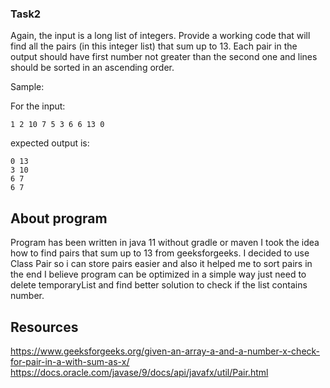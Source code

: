 ### Task2
Again, the input is a long list of integers. Provide a working code that will find all the pairs (in this integer list) that sum up to 13. 
Each pair in the output should have first number not greater than the second one and lines should be sorted in an ascending order.

Sample:

For the input:

```
1 2 10 7 5 3 6 6 13 0

```

expected output is:

```
0 13
3 10
6 7
6 7
```

## About program
Program has been written in java 11 without gradle or maven
I took the idea how to find pairs that sum up to 13 from
geeksforgeeks. I decided to use Class Pair so i can store
pairs easier and also it helped me to sort pairs in the end
I believe program can be optimized in a simple way just
need to delete temporaryList and find better solution to check
if the list contains number.

## Resources
https://www.geeksforgeeks.org/given-an-array-a-and-a-number-x-check-for-pair-in-a-with-sum-as-x/
https://docs.oracle.com/javase/9/docs/api/javafx/util/Pair.html
